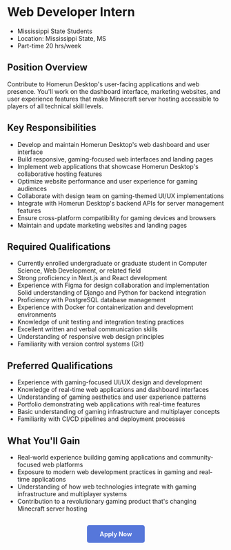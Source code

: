 # Web Developer Intern

<ul class="job-info">
    <li> Mississippi State Students</li>
    <li> Location: Mississippi State, MS </li>
    <li> Part-time 20 hrs/week</li>
</ul>

## Position Overview

Contribute to Homerun Desktop's user-facing applications and web presence. You'll work on the dashboard interface, marketing websites, and user experience features that make Minecraft server hosting accessible to players of all technical skill levels.

## Key Responsibilities

* Develop and maintain Homerun Desktop's web dashboard and user interface
* Build responsive, gaming-focused web interfaces and landing pages
* Implement web applications that showcase Homerun Desktop's collaborative hosting features
* Optimize website performance and user experience for gaming audiences
* Collaborate with design team on gaming-themed UI/UX implementations
* Integrate with Homerun Desktop's backend APIs for server management features
* Ensure cross-platform compatibility for gaming devices and browsers
* Maintain and update marketing websites and landing pages

## Required Qualifications

* Currently enrolled undergraduate or graduate student in Computer Science, Web Development, or related field
* Strong proficiency in Next.js and React development
* Experience with Figma for design collaboration and implementation
Solid understanding of Django and Python for backend integration
* Proficiency with PostgreSQL database management
* Experience with Docker for containerization and development environments
* Knowledge of unit testing and integration testing practices
* Excellent written and verbal communication skills
* Understanding of responsive web design principles
* Familiarity with version control systems (Git)

## Preferred Qualifications

* Experience with gaming-focused UI/UX design and development
* Knowledge of real-time web applications and dashboard interfaces
* Understanding of gaming aesthetics and user experience patterns
* Portfolio demonstrating web applications with real-time features
* Basic understanding of gaming infrastructure and multiplayer concepts
* Familiarity with CI/CD pipelines and deployment processes

## What You'll Gain

* Real-world experience building gaming applications and community-focused web platforms
* Exposure to modern web development practices in gaming and real-time applications
* Understanding of how web technologies integrate with gaming infrastructure and multiplayer systems
* Contribution to a revolutionary gaming product that's changing Minecraft server hosting

<div style="text-align: center; margin: 30px 0;">
  <a href="https://forms.gle/TfszF8oWVGrR6bN4A" target="_blank" style="background-color: #5677da; color: white; padding: 12px 30px; border-radius: 5px; text-decoration: none; font-weight: bold; display: inline-block;">
    Apply Now
  </a>
</div>